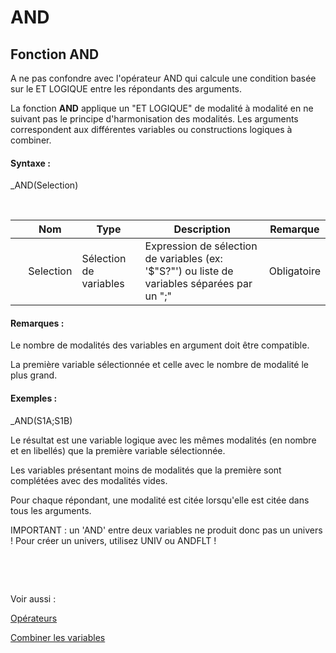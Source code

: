 # AND

## Fonction AND

A ne pas confondre avec l'opérateur AND qui calcule une condition basée sur le ET LOGIQUE entre les répondants des arguments.

La fonction **AND** applique un "ET LOGIQUE" de modalité à modalité en ne suivant pas le principe d'harmonisation des modalités. Les arguments correspondent aux différentes variables ou constructions logiques à combiner.

#### Syntaxe :&nbsp;

\_AND(Selection)

&nbsp;

| &nbsp; | **Nom** |**Type**|**Description**|**Remarque** |
| --- | --- | --- | --- | --- |
| &nbsp; | Selection | Sélection de variables | Expression de sélection de variables (ex: '$"S?"') ou liste de variables séparées par un ";" | Obligatoire |


#### Remarques :

Le nombre de modalités des variables en argument doit être compatible.

La première variable sélectionnée et celle avec le nombre de modalité le plus grand.

#### Exemples :

\_AND(S1A;S1B)

Le résultat est une variable logique avec les mêmes modalités (en nombre et en libellés) que la première variable sélectionnée.

Les variables présentant moins de modalités que la première sont complétées avec des modalités vides.

Pour chaque répondant, une modalité est citée lorsqu'elle est citée dans tous les arguments.

IMPORTANT : un 'AND' entre deux variables ne produit donc pas un univers \! Pour créer un univers, utilisez UNIV ou ANDFLT \!

&nbsp;

&nbsp;

Voir aussi :&nbsp;

[Opérateurs](<Operateurs1.md>)

[Combiner les variables](<Combinerlesvariables1.md>)